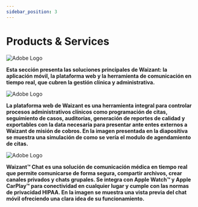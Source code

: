 ```yaml
---
sidebar_position: 3
---
```


# Products & Services

![Adobe Logo](/img/store-usuario/4.png "Hover text")

**Esta sección presenta las soluciones principales de Waizant: la aplicación móvil, la plataforma web y la herramienta de comunicación en tiempo real, que cubren la gestión clínica y administrativa.**

![Adobe Logo](/img/store-usuario/5.png "Hover text")

**La plataforma web de Waizant es una herramienta integral para controlar procesos administrativos clínicos como programación de citas, seguimiento de casos, auditorías, generación de reportes de calidad y exportables con la data necesaria para presentar ante entes externos a Waizant de misión de cobros. En la imagen presentada en la diapositiva se muestra una simulación de como se vería el modulo de agendamiento de citas.**

![Adobe Logo](/img/store-usuario/6.png "Hover text")

**Waizant™ Chat es una solución de comunicación médica en tiempo real que permite comunicarse de forma segura, compartir archivos, crear canales privados y chats grupales. Se integra con Apple Watch™ y Apple CarPlay™ para conectividad en cualquier lugar y cumple con las normas de privacidad HIPAA. En la imagen se muestra una vista previa del chat móvil ofreciendo una clara idea de su funcionamiento.**
